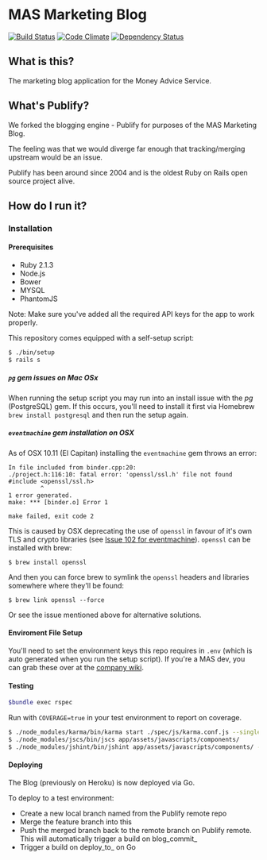 # MAS Marketing Blog

[![Build Status](https://travis-ci.org/moneyadviceservice/publify.png)](https://travis-ci.org/moneyadviceservice/publify)
[![Code Climate](https://codeclimate.com/github/moneyadviceservice/publify.png)](https://codeclimate.com/github/moneyadviceservice/publify)
[![Dependency Status](https://gemnasium.com/moneyadviceservice/publify.png)](https://gemnasium.com/moneyadviceservice/publify)

## What is this?

The marketing blog application for the Money Advice Service.

## What's Publify?

We forked the blogging engine - Publify for purposes of the MAS Marketing Blog.

The feeling was that we would diverge far enough that tracking/merging upstream would be an issue.

Publify has been around since 2004 and is the oldest Ruby on Rails open source project alive.

## How do I run it?

### Installation

#### Prerequisites

- Ruby 2.1.3
- Node.js
- Bower
- MYSQL
- PhantomJS

Note: Make sure you've added all the required API keys for the app to work properly.

This repository comes equipped with a self-setup script:

```bash
$ ./bin/setup
$ rails s
```
##### `pg` gem issues on Mac OSx

When running the setup script you may run into an install issue with the *pg* (PostgreSQL) gem. If this occurs, you'll need to install it first via Homebrew `brew install postgresql` and then run the setup again.

##### `eventmachine` gem installation on OSX

As of OSX 10.11 (El Capitan) installing the `eventmachine` gem throws an error:

    In file included from binder.cpp:20:
    ./project.h:116:10: fatal error: 'openssl/ssl.h' file not found
    #include <openssl/ssl.h>
             ^
    1 error generated.
    make: *** [binder.o] Error 1

    make failed, exit code 2

This is caused by OSX deprecating the use of `openssl` in favour of
it's own TLS and crypto libraries (see
[Issue 102 for eventmachine](https://github.com/eventmachine/eventmachine/issues/602)). `openssl`
can be installed with brew:

    $ brew install openssl

And then you can force brew to symlink the `openssl` headers and libraries somewhere where they'll be found:

    $ brew link openssl --force

Or see the issue mentioned above for alternative solutions.

#### Enviroment File Setup

You'll need to set the environment keys this repo requires in `.env` (which is auto generated when you run the setup script). If you're a MAS dev, you can grab these over at the [company wiki](https://moneyadviceserviceuk.atlassian.net/wiki/display/DEV/Marketing+Blog+Repo+Credentials).

#### Testing

```bash
$bundle exec rspec
```

Run with `COVERAGE=true` in your test environment to report on coverage.

```bash
$ ./node_modules/karma/bin/karma start ./spec/js/karma.conf.js --single-run
$ ./node_modules/jscs/bin/jscs app/assets/javascripts/components/
$ ./node_modules/jshint/bin/jshint app/assets/javascripts/components/ --config .jshintrc
```


#### Deploying

The Blog (previously on Heroku) is now deployed via Go.

To deploy to a test environment:

- Create a new local branch named <environment name> from the Publify remote repo
- Merge the feature branch into this
- Push the merged branch back to the remote branch on Publify remote. This will automatically trigger a build on blog_commit_<environment name>
- Trigger a build on deploy_to_<environment name> on Go

